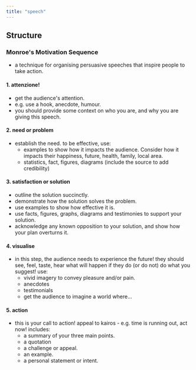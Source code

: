 ```yaml
---
title: "speech"
---
```


## Structure
### Monroe's Motivation Sequence
- a technique for organising persuasive speeches that inspire people to take action.
#### 1. attenzione!
- get the audience's attention.
- e.g. use a hook, anecdote, humour.
- you should provide some context on who you are, and why you are giving this speech.
#### 2. need or problem
- establish the need. to be effective, use:
	- examples to show how it impacts the audience. Consider how it impacts their happiness, future, health, family, local area.
	- statistics, fact, figures, diagrams (include the source to add credibility)
#### 3. satisfaction or solution
- outline the solution succinctly.
- demonstrate how the solution solves the problem.
- use examples to show how effective it is.
- use facts, figures, graphs, diagrams and testimonies to support your solution.
- acknowledge any known opposition to your solution, and show how your plan overturns it.
#### 4. visualise
- in this step, the audience needs to experience the future! they should see, feel, taste, hear what will happen if they do (or do not) do what you suggest! use:
	- vivid imagery to convey pleasure and/or pain.
	- anecdotes
	- testimonials
	- get the audience to imagine a world where...
#### 5. action
- this is your call to action! appeal to kairos - e.g. time is running out, act now! includes:
	- a summary of your three main points.
	- a quotation
	- a challenge or appeal.
	- an example.
	- a personal statement or intent.